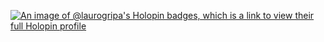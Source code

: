 [![An image of @laurogripa's Holopin badges, which is a link to view their full Holopin profile](https://holopin.me/laurogripa)](https://holopin.io/@laurogripa)
